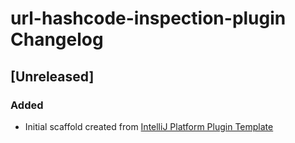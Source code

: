 <!-- Keep a Changelog guide -> https://keepachangelog.com -->

# url-hashcode-inspection-plugin Changelog

## [Unreleased]
### Added
- Initial scaffold created from [IntelliJ Platform Plugin Template](https://github.com/JetBrains/intellij-platform-plugin-template)
